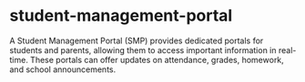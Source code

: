 # student-management-portal
A Student Management Portal (SMP) provides dedicated portals for students and parents, allowing them to access important information in real-time. These portals can offer updates on attendance, grades, homework, and school announcements.
